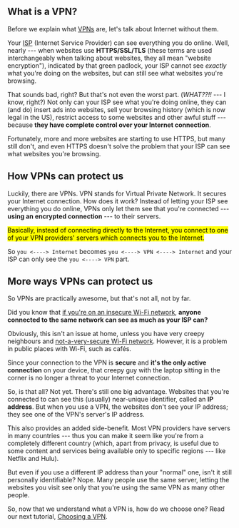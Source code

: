 ## What is a VPN?

Before we explain what [VPNs](glossary.html#vpn) are, let's talk about Internet without them.

Your [ISP](glossary.html#isp) (Internet Service Provider) can see everything you do online. Well, nearly --- when websites use **HTTPS/SSL/TLS** (these terms are used interchangeably when talking about websites, they all mean "website encryption"), indicated by that green padlock, your ISP cannot see *exactly* what you're doing on the websites, but can still see what websites you're browsing.

That sounds bad, right? But that's not even the worst part. (*WHAT??!!* --- I know, right?) Not only can your ISP see what you're doing online, they can (and do) insert ads into websites, sell your browsing history (which is now legal in the US), restrict access to some websites and other awful stuff --- because **they have complete control over your Internet connection**.

Fortunately, more and more websites are starting to use HTTPS, but many still don't, and even HTTPS doesn't solve the problem that your ISP can see what websites you're browsing.

## How VPNs can protect us

Luckily, there are VPNs. VPN stands for Virtual Private Network. It secures your Internet connection. How does it work? Instead of letting your ISP see everything you do online, VPNs only let them see that you're connected --- **using an encrypted connection** --- to their servers.

<mark>Basically, instead of connecting directly to the Internet, you connect to one of your VPN providers' servers which connects you to the Internet.</mark>

So `you <----> Internet` becomes `you <----> VPN <----> Internet` and your ISP can only see the `you <----> VPN` part.

## More ways VPNs can protect us

So VPNs are practically awesome, but that's not all, not by far.

Did you know that [if you're on an insecure Wi-Fi network](wifi-security.html), **anyone connected to the same network can see as much as your ISP can?**

Obviously, this isn't an issue at home, unless you have very creepy neighbours and [not-a-very-secure Wi-Fi network](wifi-security.html). However, it is a problem in public places with Wi-Fi, such as cafés.

Since your connection to the VPN is **secure** and **it's the only active connection** on your device, that creepy guy with the laptop sitting in the corner is no longer a threat to your Internet connection.

So, is that all? Not yet. There's still one big advantage. Websites that you're connected to can see this (usually) near-unique identifier, called an **IP address**. But when you use a VPN, the websites don't see your IP address; they see one of the VPN's server's IP address.

This also provides an added side-benefit.  Most VPN providers have servers in many countries --- thus you can make it seem like you're from a completely different country (which, apart from privacy, is useful due to some content and services being available only to specific regions --- like Netflix and Hulu).

But even if you use a different IP address than your "normal" one, isn't it still personally identifiable? Nope. Many people use the same server, letting the websites you visit see only that you're using the same VPN as many other people.

So, now that we understand what a VPN is, how do we choose one? Read our next tutorial, [Choosing a VPN](choosing-a-vpn.html).
